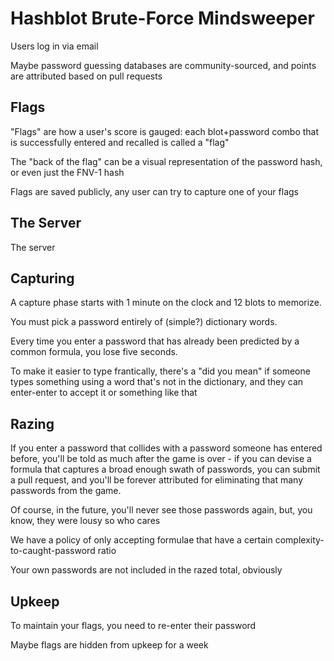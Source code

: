 # Hashblot Brute-Force Mindsweeper

Users log in via email

Maybe password guessing databases are community-sourced, and points are attributed based on pull requests

## Flags

"Flags" are how a user's score is gauged: each blot+password combo that is successfully entered and recalled is called a "flag"

The "back of the flag" can be a visual representation of the password hash, or even just the FNV-1 hash

Flags are saved publicly, any user can try to capture one of your flags

## The Server

The server

## Capturing

A capture phase starts with 1 minute on the clock and 12 blots to memorize.

You must pick a password entirely of (simple?) dictionary words.

Every time you enter a password that has already been predicted by a common formula, you lose five seconds.

To make it easier to type frantically, there's a "did you mean" if someone types something using a word that's not in the dictionary, and they can enter-enter to accept it or something like that

## Razing

If you enter a password that collides with a password someone has entered before, you'll be told as much after the game is over - if you can devise a formula that captures a broad enough swath of passwords, you can submit a pull request, and you'll be forever attributed for eliminating that many passwords from the game.

Of course, in the future, you'll never see those passwords again, but, you know, they were lousy so who cares

We have a policy of only accepting formulae that have a certain complexity-to-caught-password ratio

Your own passwords are not included in the razed total, obviously

## Upkeep

To maintain your flags, you need to re-enter their password

Maybe flags are hidden from upkeep for a week
